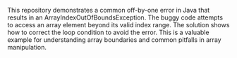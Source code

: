 This repository demonstrates a common off-by-one error in Java that results in an ArrayIndexOutOfBoundsException. The buggy code attempts to access an array element beyond its valid index range.  The solution shows how to correct the loop condition to avoid the error.  This is a valuable example for understanding array boundaries and common pitfalls in array manipulation.